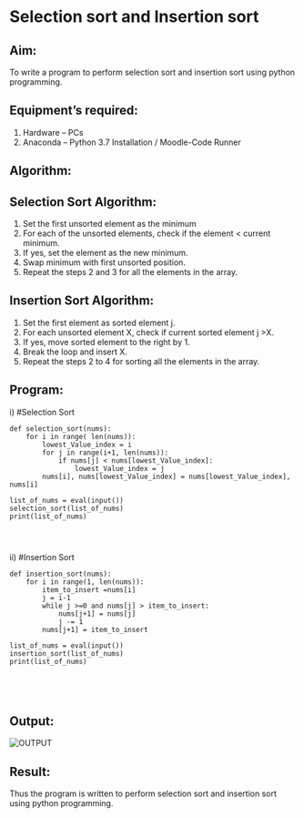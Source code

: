 # Selection sort and Insertion sort
## Aim:
To write a program to perform selection sort and insertion sort using python programming.
## Equipment’s required:
1.	Hardware – PCs
2.	Anaconda – Python 3.7 Installation / Moodle-Code Runner
## Algorithm:
## Selection Sort Algorithm:
1.	Set the first unsorted element as the minimum
2.	For each of the unsorted elements, check if the element < current minimum.
3.	If yes, set the element as the new minimum.
4.	Swap minimum with first unsorted position.
5.	Repeat the steps 2 and 3 for all the elements in the array.
## Insertion Sort Algorithm:
1.	Set the first element as sorted element j.
2.	For each unsorted element X, check if current sorted element j >X.
3.	If yes, move sorted element to the right by 1.
4.	Break the loop and insert X.
5.	Repeat the steps 2 to 4 for sorting all the elements in the array.
## Program:
i)	#Selection Sort
```
def selection_sort(nums):
    for i in range( len(nums)):
        lowest_Value_index = i
        for j in range(i+1, len(nums)):
            if nums[j] < nums[lowest_Value_index]:
                lowest_Value_index = j
        nums[i], nums[lowest_Value_index] = nums[lowest_Value_index], nums[i]
        
list_of_nums = eval(input())
selection_sort(list_of_nums)
print(list_of_nums)




```
ii)	#Insertion Sort
```
def insertion_sort(nums):
    for i in range(1, len(nums)):
        item_to_insert =nums[i]
        j = i-1
        while j >=0 and nums[j] > item_to_insert:
            nums[j+1] = nums[j]
            j -= 1
        nums[j+1] = item_to_insert
    
list_of_nums = eval(input())
insertion_sort(list_of_nums)
print(list_of_nums)





```

## Output:
![OUTPUT](https://user-images.githubusercontent.com/119478098/215254649-a2c4741b-98c2-4034-bcac-2fb7e8ada69e.png)


## Result:
Thus the program is written to perform selection sort and insertion sort using python programming.
